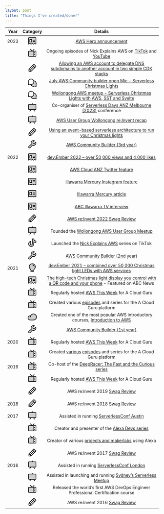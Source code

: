 ```yaml
---
layout: post
title: "Things I've created/done!"
---
```


|   Year   |       Category       |                                      Details                                       |
|:--------:|:-------------------:|:--------------------------------------------------------------------------------:|
|   2023   |   ![MEDIA](/media.png)    | [AWS Hero announcement](https://aws.amazon.com/blogs/aws/announcing-the-latest-aws-heroes-june-2023/)                       |
|          |   ![TV](/tv.png)    | Ongoing episodes of Nick Explains AWS on [TikTok](https://www.tiktok.com/@nickexplainsaws/) and [YouTube](https://www.youtube.com/@nickexplainsaws)                       |
|          |    ![BLOG](/blog.png)    | [Allowing an AWS account to delegate DNS subdomains to another account in two simple CDK stacks](https://dev.to/aws-builders/allowing-an-aws-account-to-delegate-dns-subdomains-to-another-account-in-two-simple-cdk-stacks-1pcm) |
|          |      ![TALK](/talk.png)      | [July AWS Community builder open Mic - Serverless Christmas Lights](https://www.youtube.com/watch?v=WmlLPf5HTnc)               |
|          |      ![TALK](/talk.png)      | [Wollongong AWS meetup - Serverless Christmas Lights with AWS, SST and Svelte](https://www.youtube.com/watch?v=WmlLPf5HTnc)    |
|          |   ![CONFERENCE](/presentation.png)   | Co-organiser of [Serverless Days ANZ Melbourne (2023)](https://anz.serverlessdays.io/) conference                   |
|          |    ![MEETUP](/presentation.png)    | [AWS User Group Wollongong re:Invent recap](https://www.meetup.com/aws-wollongong/events/291110274/)                                         |
|          |     ![BLOG](/blog.png)     | [Using an event-based serverless architecture to run your Christmas lights](https://dev.to/aws-builders/using-an-event-based-serverless-architecture-to-run-your-christmas-lights-2lnf)        |
|          |   ![BUILDER](/builder.png)   | [AWS Community Builder (3rd year)](https://aws.amazon.com/developer/community/community-builders/)                                                 |
|   2022   |  ![MEDIA](/media.png)   | [dev:Ember 2022 – over 50,000 views and 4,000 likes](https://twitter.com/AWSCloudANZ/status/1467720565914058758)                               |
|          |  ![MEDIA](/media.png)   | [AWS Cloud ANZ Twitter feature](https://twitter.com/AWSCloudANZ/status/1599629849798316035)                                                    |
|          |  ![MEDIA](/media.png)   | [Illawarra Mercury Instagram feature](https://www.instagram.com/p/Cl3AvvDSdX6/)                                              |
|          |  ![MEDIA](/media.png)   | [Illawarra Mercury article](https://www.illawarramercury.com.au/story/8009569/fairy-meadow-man-who-syncs-his-christmas-lights-to-music-goes-bigger-and-better/?cs=300)                                                       |
|          |  ![MEDIA](/media.png)   | [ABC Illawarra TV interview](https://www.facebook.com/watch/?v=537589371717078)                                                       |
|          |    ![BLOG](/blog.png)    | [AWS re:Invent 2022 Swag Review](https://acloudguru.com/blog/engineering/aws-reinvent-2022-swag-review)                                                    |
|          |     ![MEETUP](/presentation.png)    | Founded the [Wollongong AWS User Group Meetup](https://www.meetup.com/AWS-Wollongong/)                                      |
|          |     ![VIDEO](/tiktok.png)     | Launched the [Nick Explains AWS](https://www.tiktok.com/@nickexplainsaws) series on TikTok                                   |
|          |   ![BUILDER](/builder.png)   | [AWS Community Builder (2nd year)](https://aws.amazon.com/developer/community/community-builders/)                                                 |
|   2021   |     ![VIDEO](/bulb.png)     | [dev:Ember 2021 – combined over 50,000 Christmas light LEDs with AWS services](https://twitter.com/AWSCloudANZ/status/1467720565914058758)      |
|          |  ![MEDIA](/media.png)   | [The high-tech Christmas light display you control with a QR code and your phone](https://www.abc.net.au/news/2021-12-11/high-tech-christmas-light-display-in-wollongong/100685714) - Featured on ABC News   |
|          |     ![VIDEO](/tv.png)     | Regularly hosted [AWS This Week](https://www.youtube.com/watch?v=-wDYWTwTLhs) for A Cloud Guru                                                |
|          |     ![VIDEO](/tv.png)     | Created various [episodes](https://acloudguru.com/videos/acg-fundamentals/how-to-use-aws-cloudshell) and series for the A Cloud Guru platform                |
|          |     ![VIDEO](/cloud.png)     | Created one of the most popular AWS introductory courses, [Introduction to AWS](https://acloudguru.com/course/introduction-to-aws)     |
|          |   ![BUILDER](/builder.png)   | [AWS Community Builder (1st year)](https://aws.amazon.com/developer/community/community-builders/)                                                |
|   2020   |     ![VIDEO](/tv.png)     | Regularly hosted [AWS This Week](https://www.youtube.com/watch?v=-wDYWTwTLhs) for A Cloud Guru                                                   |
|          |     ![VIDEO](/tv.png)     | Created [various](https://www.youtube.com/watch?v=cPJQ6QnCj-w) [episodes](https://learn.acloud.guru/series/aws-service-spotlight/view/304) and series for the A Cloud Guru platform                |
|   2019   |     ![VIDEO](/tv.png)     | Co-host of the [DeepRacer: The Fast and the Curious series](https://acloud.guru/series/deepracer)                     |
|          |     ![VIDEO](/tv.png)     | Regularly hosted [AWS This Week](https://www.youtube.com/watch?v=-wDYWTwTLhs) for A Cloud Guru                                                   |
|          |    ![BLOG](/blog.png)    | AWS re:Invent 2019 [Swag Review](https://medium.com/@ntriantafillou/aws-re-invent-2019-swag-review-177f8f7ce58e)                                                   |
|   2018   |    ![BLOG](/blog.png)    | AWS re:Invent 2018 [Swag Review](https://medium.com/@ntriantafillou/aws-re-invent-2018-swag-review-f3ff2e00ef4c)                                                    |
|   2017   |   ![CONFERENCE](/presentation.png)   | Assisted in running [ServerlessConf Austin](https://serverlessconf.io/)                                        |
|          |     ![VIDEO](/tv.png)     | Creator and presenter of the [Alexa Devs series](https://acloud.guru/series/alexa-devs)                                   |
|          |     ![VIDEO](/tv.png)     | Creator of various [projects and makerlabs](https://www.hackster.io/xelfer/bring-in-the-washing-b40fba) using Alexa                            |
|          |    ![BLOG](/blog.png)    | AWS re:Invent 2017 [Swag Review](https://medium.com/@ntriantafillou/aws-re-invent-2017-swag-review-4adbdbb86ffb)                                                    |
|   2016   |   ![CONFERENCE](/presentation.png)   | Assisted in running [ServerlessConf London](https://serverlessconf.io/)                                        |
|          |    ![MEETUP](/presentation.png)    | Assisted in launching and running [Sydney’s Serverless Meetup](https://www.meetup.com/sydney-serverless-meetup-group/)                      |
|          |     ![VIDEO](/tv.png)     | Released the world’s first AWS DevOps Engineer Professional Certification course   |
|          |    ![BLOG](/blog.png)    | AWS re:Invent 2016 [Swag Review](https://medium.com/@ntriantafillou/aws-re-invent-2016-swag-review-ed1403d8b4f4)                                                    |
